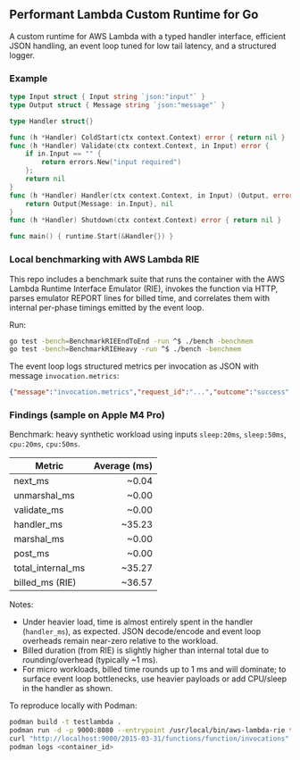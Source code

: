 ## Performant Lambda Custom Runtime for Go

A custom runtime for AWS Lambda with a typed handler interface, efficient JSON handling, an event loop tuned for low tail latency, and a structured logger.

### Example

```go
type Input struct { Input string `json:"input"` }
type Output struct { Message string `json:"message"` }

type Handler struct{}

func (h *Handler) ColdStart(ctx context.Context) error { return nil }
func (h *Handler) Validate(ctx context.Context, in Input) error {
    if in.Input == "" {
        return errors.New("input required")
    };
    return nil
}
func (h *Handler) Handler(ctx context.Context, in Input) (Output, error) {
    return Output{Message: in.Input}, nil
}
func (h *Handler) Shutdown(ctx context.Context) error { return nil }

func main() { runtime.Start(&Handler{}) }
```

### Local benchmarking with AWS Lambda RIE

This repo includes a benchmark suite that runs the container with the AWS Lambda Runtime Interface Emulator (RIE), invokes the function via HTTP, parses emulator REPORT lines for billed time, and correlates them with internal per-phase timings emitted by the event loop.

Run:

```bash
go test -bench=BenchmarkRIEEndToEnd -run ^$ ./bench -benchmem
go test -bench=BenchmarkRIEHeavy -run ^$ ./bench -benchmem
```

The event loop logs structured metrics per invocation as JSON with message `invocation.metrics`:

```json
{"message":"invocation.metrics","request_id":"...","outcome":"success","next_ms":0,"unmarshal_ms":0,"validate_ms":0,"handler_ms":35,"marshal_ms":0,"post_ms":0,"total_ms":35}
```

### Findings (sample on Apple M4 Pro)

Benchmark: heavy synthetic workload using inputs `sleep:20ms`, `sleep:50ms`, `cpu:20ms`, `cpu:50ms`.

| Metric            | Average (ms) |
| ----------------- | -----------: |
| next_ms           |        ~0.04 |
| unmarshal_ms      |        ~0.00 |
| validate_ms       |        ~0.00 |
| handler_ms        |       ~35.23 |
| marshal_ms        |        ~0.00 |
| post_ms           |        ~0.00 |
| total_internal_ms |       ~35.27 |
| billed_ms (RIE)   |       ~36.57 |

Notes:
- Under heavier load, time is almost entirely spent in the handler (`handler_ms`), as expected. JSON decode/encode and event loop overheads remain near-zero relative to the workload.
- Billed duration (from RIE) is slightly higher than internal total due to rounding/overhead (typically ~1 ms).
- For micro workloads, billed time rounds up to 1 ms and will dominate; to surface event loop bottlenecks, use heavier payloads or add CPU/sleep in the handler as shown.

To reproduce locally with Podman:

```bash
podman build -t testlambda .
podman run -d -p 9000:8080 --entrypoint /usr/local/bin/aws-lambda-rie testlambda:latest ./bootstrap
curl "http://localhost:9000/2015-03-31/functions/function/invocations" -d '{"input":"cpu:50ms"}'
podman logs <container_id>
```
